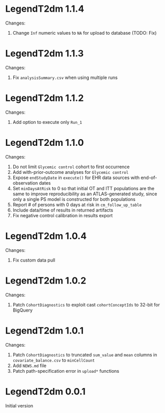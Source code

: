 LegendT2dm 1.1.4
=======================

Changes:

1. Change `Inf` numeric values to `NA` for upload to database (TODO: Fix)

LegendT2dm 1.1.3
=======================

Changes:

1. Fix `analysisSummary.csv` when using multiple runs

LegendT2dm 1.1.2
=======================

Changes:

1. Add option to execute only `Run_1`

LegendT2dm 1.1.0
=======================

Changes:

1. Do not limit `Glycemic control` cohort to first occurrence
2. Add with-prior-outcome analyses for `Glycemic control`
3. Expose `endStudyDate` in `execute()` for EHR data sources with end-of-observation dates
4. Set `minDaysAtRisk` to 0 so that initial OT and ITT populations are the same to improve reproducibility as an ATLAS-generated study, since only a single PS model is constructed for both populations
5. Report # of persons with 0 days at risk in `cm_follow_up_table`
6. Include data/time of results in returned artifacts
7. Fix negative control calibration in results export

LegendT2dm 1.0.4
=======================

Changes:

1. Fix custom data pull

LegendT2dm 1.0.2
=======================

Changes:

1. Patch `CohortDiagnostics` to exploit cast `cohortConceptIds` to 32-bit for BigQuery

LegendT2dm 1.0.1
=======================

Changes:

1. Patch `CohortDiagnostics` to truncated `sum_value` and `mean` columns in `covariate_balance.csv` to `minCellCount`
2. Add `NEWS.md` file
3. Patch path-specification error in `upload*` functions

LegendT2dm 0.0.1
=======================

Initial version
